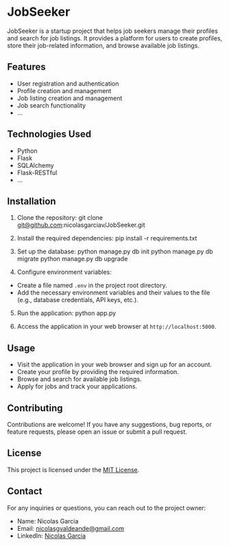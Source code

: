 # JobSeeker

JobSeeker is a startup project that helps job seekers manage their profiles and search for job listings. It provides a platform for users to create profiles, store their job-related information, and browse available job listings.

## Features

- User registration and authentication
- Profile creation and management
- Job listing creation and management
- Job search functionality
- ...

## Technologies Used

- Python
- Flask
- SQLAlchemy
- Flask-RESTful
- ...

## Installation

1. Clone the repository:
git clone git@github.com:nicolasgarciav/JobSeeker.git

2. Install the required dependencies:
pip install -r requirements.txt

3. Set up the database:
python manage.py db init
python manage.py db migrate
python manage.py db upgrade

4. Configure environment variables:
- Create a file named `.env` in the project root directory.
- Add the necessary environment variables and their values to the file (e.g., database credentials, API keys, etc.).

5. Run the application:
python app.py


6. Access the application in your web browser at `http://localhost:5000`.

## Usage

- Visit the application in your web browser and sign up for an account.
- Create your profile by providing the required information.
- Browse and search for available job listings.
- Apply for jobs and track your applications.

## Contributing

Contributions are welcome! If you have any suggestions, bug reports, or feature requests, please open an issue or submit a pull request.

## License

This project is licensed under the [MIT License](LICENSE).

## Contact

For any inquiries or questions, you can reach out to the project owner:

- Name: Nicolas Garcia
- Email: nicolasgvaldeande@gmail.com
- LinkedIn: [Nicolas Garcia](https://www.linkedin.com/in/nicolasgarciav/)
